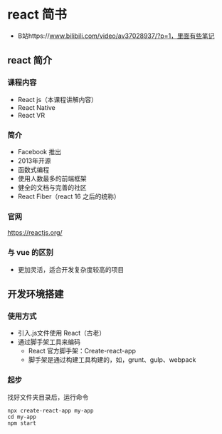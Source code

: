 # react 简书

- B站https://www.bilibili.com/video/av37028937/?p=1，里面有些笔记

## react 简介

### 课程内容

- React js（本课程讲解内容）
- React Native 
- React VR

### 简介

- Facebook 推出
- 2013年开源
- 函数式编程
- 使用人数最多的前端框架
- 健全的文档与完善的社区
- React Fiber（react 16 之后的统称）

### 官网

https://reactjs.org/

### 与 vue 的区别

- 更加灵活，适合开发复杂度较高的项目

## 开发环境搭建

### 使用方式

- 引入.js文件使用 React（古老）
- 通过脚手架工具来编码
  -  React 官方脚手架：Create-react-app
  - 脚手架是通过构建工具构建的，如，grunt、gulp、webpack

### 起步

找好文件夹目录后，运行命令

```shell
npx create-react-app my-app
cd my-app
npm start
```



